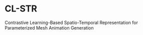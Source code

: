 # CL-STR
Contrastive Learning-Based Spatio-Temporal Representation for Parameterized Mesh Animation Generation

